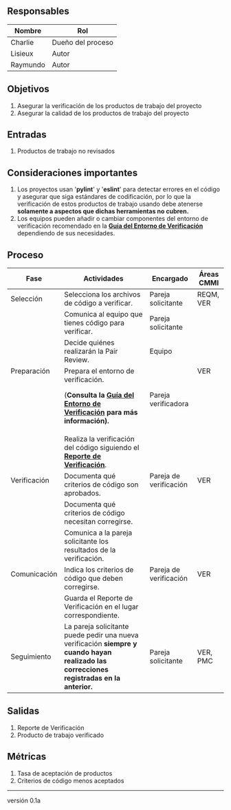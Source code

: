 ## Responsables
Nombre     | Rol
-----------|------------------
Charlie    | Dueño del proceso
Lisieux    | Autor
Raymundo   | Autor

## Objetivos
1. Asegurar la verificación de los productos de trabajo del proyecto
2. Asegurar la calidad de los productos de trabajo del proyecto

## Entradas
1. Productos de trabajo no revisados

## Consideraciones importantes
1. Los proyectos usan '**pylint**' y '**eslint**' para detectar errores en el código y asegurar que  siga estándares de codificación, por lo que la verificación de estos productos de trabajo usando debe atenerse **solamente a aspectos que dichas herramientas no cubren.** 
2. Los equipos pueden añadir o cambiar componentes del entorno de verificación recomendado en la <a href="">**Guía del Entorno de Verificación**</a> dependiendo de sus necesidades.

## Proceso
<table>
  <thead>
    <tr>
      <th>Fase</th>
      <th>Actividades</th>
      <th>Encargado</th>
      <th>Áreas CMMI</th>
    </tr>
  </thead>
  <tbody>
      <tr>
      <td>Selección</td>
      <td>Selecciona los archivos de código a verificar. </td>
      <td>Pareja solicitante</td>
      <td>REQM, VER</td>
    </tr>
    <tr>
      <td rowspan="3">Preparación</td>
      <td>Comunica al equipo que tienes código para verificar. </td>
      <td>Pareja solicitante</td>
      <td rowspan="3">VER</td>
    </tr>
    <tr>
      <td>Decide quiénes realizarán la Pair Review.
      </td>
      <td>Equipo</td>
    </tr>
    <tr>
      <td>Prepara el entorno de verificación.
      <p>(<strong>Consulta la <a href="https://github.com/novaDepto/Nova/wiki/Gu%C3%ADa-de-entorno-de-verificaci%C3%B3n">Guía del Entorno de Verificación<strong></a> para más información).</p>
      </td>
      <td>Pareja verificadora</td>
    </tr>
    <tr>
      <td rowspan="3">Verificación</td>
      <td>Realiza la verificación del código siguiendo el <a href="https://docs.google.com/spreadsheets/d/1WccrRu2iMWX6y1USG_k5nElfajfu6ACS1L11QNGuKN0/edit#gid=39101311"><strong>Reporte de Verificación</strong></a>.</td>
      <td rowspan="3">Pareja de verificación</td>
      <td rowspan="3">VER</td>
    </tr>
    <tr>
      <td>Documenta qué criterios de código son aprobados.
      </td>
    </tr>
    <tr>
      <td>Documenta qué criterios de código necesitan corregirse.</td>
    </tr>
    <tr>
      <td rowspan="3">Comunicación</td>
      <td>Comunica a la pareja solicitante los resultados de la verificación. </td>
      <td rowspan="3">Pareja de verificación</td>
      <td rowspan="3">VER</td>
    </tr>
    <tr>
      <td>Indica los criterios de código que deben corregirse.
      </td>
    </tr>
    <tr>
      <td>Guarda el Reporte de Verificación en el lugar correspondiente.</td>
    </tr>
    <tr>
      <td>Seguimiento</td>
      <td>La pareja solicitante puede pedir una nueva verificación <strong>siempre y cuando hayan realizado las correcciones registradas en la  anterior.</strong></td>
      <td>Pareja solicitante</td>
      <td>VER, PMC</td>
    </tr>
    
  </tbody>
</table>

## Salidas
1. Reporte de Verificación
2. Producto de trabajo verificado

## Métricas
1. Tasa de aceptación de productos
2. Criterios de código menos aceptados

***
versión 0.1a
